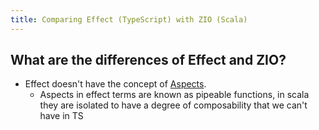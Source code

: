 ```yaml
---
title: Comparing Effect (TypeScript) with ZIO (Scala)
---
```


## What are the differences of Effect and ZIO?

- Effect doesn't have the concept of [Aspects](https://zio.dev/next/datatypes/core/zio/#zio-aspect).
	- Aspects in effect terms are known as pipeable functions, in scala they are isolated to have a degree of composability that we can't have in TS
